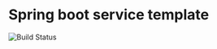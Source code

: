 # Spring boot service template


![Build Status](https://github.com/scadable/template-spring/actions/workflows/ci.yaml/badge.svg)